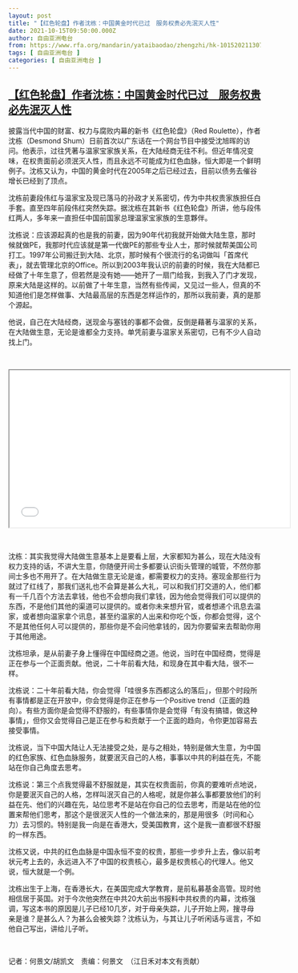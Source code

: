 ```yaml
---
layout: post
title: "【红色轮盘】作者沈栋：中国黄金时代已过　服务权贵必先泯灭人性"
date: 2021-10-15T09:50:00.000Z
author: 自由亚洲电台
from: https://www.rfa.org/mandarin/yataibaodao/zhengzhi/hk-10152021130700.html
tags: [ 自由亚洲电台 ]
categories: [ 自由亚洲电台 ]
---
```

<!--1634291400000-->
[【红色轮盘】作者沈栋：中国黄金时代已过　服务权贵必先泯灭人性](https://www.rfa.org/mandarin/yataibaodao/zhengzhi/hk-10152021130700.html)
------

<div>
<p>披露当代中国的财富、权力与腐败内幕的新书《红色轮盘》（Red Roulette），作者沈栋（Desmond Shum）日前首次以广东话在一个网台节目中接受沈旭晖的访问。他表示，过往凭著与温家宝家族关系，在大陆经商无往不利。但近年情况变味，在权贵面前必须泯灭人性，而且永远不可能成为红色血脉，恒大即是一个鲜明例子。沈栋又认为，中国的黄金时代在2005年之后已经过去，目前以债务去催谷增长已经到了顶点。</p><p>沈栋前妻段伟红与温家宝及现已落马的孙政才关系密切，传为中共权贵家族担任白手套。直至四年前段伟红突然失踪。据沈栋在其新书《红色轮盘》所讲，他与段伟红两人，多年来一直担任中国前国家总理温家宝家族的生意夥伴。</p><p>沈栋说：应该源起真的也是我的前妻，因为90年代初我就开始做大陆生意，那时候就做PE，我那时代应该就是第一代做PE的那些专业人士，那时候就帮美国公司打工。1997年公司搬迁到大陆、北京，那时候有个很流行的名词做叫「首席代表」，就去管理北京的Office。所以到2003年我认识的前妻的时候，我在大陆都已经做了十年生意了，但若然是没有她——她开了一扇门给我，到我入了门才发现，原来大陆是这样的。以前做了十年生意，当然有些传闻，又见过一些人，但真的不知道他们是怎样做事、大陆最高层的东西是怎样运作的，那所以我前妻，真的是那个源起。</p><p>他说，自己在大陆经商，送现金与塞钱的事都不会做，反倒是藉著与温家的关系，在大陆做生意，无论是谁都全力支持。单凭前妻与温家关系密切，已有不少人自动找上门。</p><p><br/></p><p><iframe height="314" src="//www.youtube.com/embed/gut2N8InEMg" width="560"></iframe></p><p><br/></p><p>沈栋：其实我觉得大陆做生意基本上是要看上层，大家都知为甚么，现在大陆没有权力支持的话，不讲大生意，你随便开间士多都要认识街头管理的城管，不然你那间士多也不用开了。在大陆做生意无论是谁，都需要权力的支持。塞现金那些行为就过了红线了，那我们送礼也不会算是甚么大礼，可以和我们打交道的人，他们都有一千几百个方法去拿钱，他也不会想向我们拿钱，因为他会觉得我们可以提供的东西，不是他们其他的渠道可以提供的。或者你未来想升官，或者想递个讯息去温家，或者想向温家拿个讯息，甚至约温家的人出来和你吃个饭，你都会觉得，这个不是其他任何人可以提供的，那些你是不会问他拿钱的，因为你要留来去帮助你用于其他用途。</p><p>沈栋坦承，是从前妻子身上懂得在中国经商之道。他说，当时在中国经商，觉得是正在参与一个正面贡献。他说，二十年前看大陆，和现身在其中看大陆，很不一样。</p><p>沈栋说：二十年前看大陆，你会觉得「哇很多东西都这么的落后」，但那个时段所有事情都是正在开放中，你会觉得是你正在参与一个Positive trend（正面的趋向）。有些方面你是会觉得不舒服的，有些事情你是会觉得「有没有搞错，做这种事情」，但你又会觉得自己是正在参与和贡献于一个正面的趋向，令你更加容易去接受事情。</p><p>沈栋说，当下中国大陆让人无法接受之处，是与之相处，特别是做大生意，为中国的红色家族、红色血脉服务，就要泯灭自己的人格，事事以中共的利益在先，不能站在你自己角度去思考。</p><p>沈栋说：第三个点我觉得最不舒服就是，其实在权贵面前，你真的要难听点地说，你是要泯灭自己的人格，怎样叫泯灭自己的人格呢，就是你甚么事都要放他们的利益在先、他们的兴趣在先，站位思考不是站在你自己的位去思考，而是站在他的位置来帮他们思考，那这个是很泯灭人性的一个做法来的，那是用很多（时间和心力）去习惯的。特别是我一向是在香港大，受美国教育，这个是我一直都很不舒服的一样东西。</p><p>沈栋又说，中共的红色血脉是中国永恒不变的权贵，那些一步步升上去，像以前考状元考上去的，永远进入不了中国的权贵核心，最多是权贵核心的代理人。他又说，恒大就是一个例。</p><p>沈栋出生于上海，在香港长大，在美国完成大学教育，是前私募基金高管。现时他相信居于英国。对于今次他突然在中共20大前出书报料中共权贵的内幕，沈栋强调，写这本书的原因是儿子已经10几岁，对于母亲失踪，儿子开始上网，搜寻母亲是谁？是甚么人？为甚么会被失踪？沈栋认为，与其让儿子听闲话与谣言，不如他自己写出，讲给儿子听。</p><p><br/></p><p>记者：何景文/胡凯文　责编：何景文　（江日禾对本文有贡献）</p>
</div>
